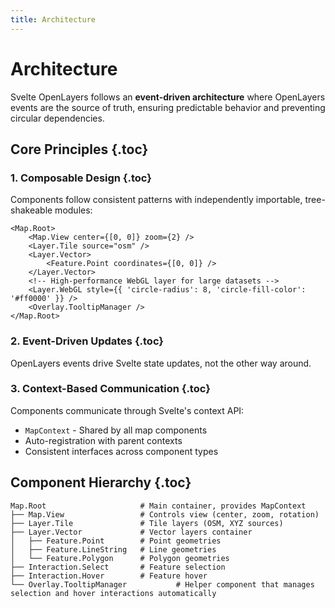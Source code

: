 ```yaml
---
title: Architecture
---
```


# Architecture

Svelte OpenLayers follows an **event-driven architecture** where OpenLayers events are the source of truth, ensuring predictable behavior and preventing circular dependencies.

## Core Principles {.toc}

### 1. Composable Design {.toc}

Components follow consistent patterns with independently importable, tree-shakeable modules:

```svelte
<Map.Root>
	<Map.View center={[0, 0]} zoom={2} />
	<Layer.Tile source="osm" />
	<Layer.Vector>
		<Feature.Point coordinates={[0, 0]} />
	</Layer.Vector>
	<!-- High-performance WebGL layer for large datasets -->
	<Layer.WebGL style={{ 'circle-radius': 8, 'circle-fill-color': '#ff0000' }} />
	<Overlay.TooltipManager />
</Map.Root>
```

### 2. Event-Driven Updates {.toc}

OpenLayers events drive Svelte state updates, not the other way around.

### 3. Context-Based Communication {.toc}

Components communicate through Svelte's context API:

- `MapContext` - Shared by all map components
- Auto-registration with parent contexts
- Consistent interfaces across component types

## Component Hierarchy {.toc}

```
Map.Root                     # Main container, provides MapContext
├── Map.View                 # Controls view (center, zoom, rotation)
├── Layer.Tile               # Tile layers (OSM, XYZ sources)
├── Layer.Vector             # Vector layers container
│   ├── Feature.Point        # Point geometries
│   ├── Feature.LineString   # Line geometries
│   └── Feature.Polygon      # Polygon geometries
├── Interaction.Select       # Feature selection
├── Interaction.Hover        # Feature hover
└── Overlay.TooltipManager           # Helper component that manages selection and hover interactions automatically
```

